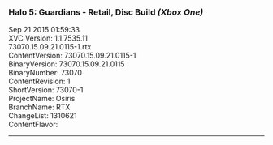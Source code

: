 ### Halo 5: Guardians - Retail, Disc Build _(Xbox One)_
Sep 21 2015 01:59:33  
XVC Version: 1.1.7535.11  
73070.15.09.21.0115-1.rtx  
ContentVersion:	73070.15.09.21.0115-1  
BinaryVersion:	73070.15.09.21.0115  
BinaryNumber:	73070  
ContentRevision:	1  
ShortVersion:	73070-1  
ProjectName:	Osiris  
BranchName:	RTX  
ChangeList:	1310621  
ContentFlavor:  

---